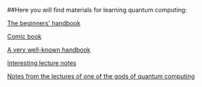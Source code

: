##Here you will find materials for learning quantum computing: 

[The beginners' handbook](https://www.amazon.com/Quantum-Computing-Explained-David-McMahon/dp/0470096993/ "
The beginners' handbook")

[Comic book](https://depot.ceon.pl/handle/123456789/16807/ "
Comic book")

[A very well-known handbook](https://www.amazon.com/Quantum-Computation-Information-10th-Anniversary/dp/1107002176/ref=sr_1_1?keywords=nielsen+chuang&qid=1563558324&s=books&sr=1-1 "
A very well-known handbook")

[Interesting lecture notes](https://cs.uwaterloo.ca/~watrous/LectureNotes.html "
Interesting lecture notes")

[Notes from the lectures of one of the gods of quantum computing](https://www.scottaaronson.com/blog/?p=3943 "
Notes from the lectures of one of the gods of quantum computing")


